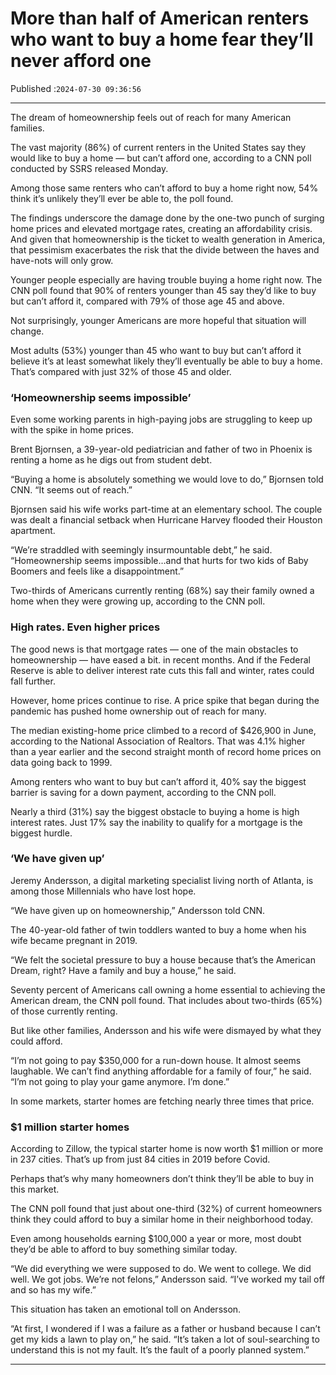# More than half of American renters who want to buy a home fear they’ll never afford one

Published :`2024-07-30 09:36:56`

---

The dream of homeownership feels out of reach for many American families.

The vast majority (86%) of current renters in the United States say they would like to buy a home — but can’t afford one, according to a CNN poll conducted by SSRS released Monday.

Among those same renters who can’t afford to buy a home right now, 54% think it’s unlikely they’ll ever be able to, the poll found.

The findings underscore the damage done by the one-two punch of surging home prices and elevated mortgage rates, creating an affordability crisis. And given that homeownership is the ticket to wealth generation in America, that pessimism exacerbates the risk that the divide between the haves and have-nots will only grow.

Younger people especially are having trouble buying a home right now. The CNN poll found that 90% of renters younger than 45 say they’d like to buy but can’t afford it, compared with 79% of those age 45 and above.

Not surprisingly, younger Americans are more hopeful that situation will change.

Most adults (53%) younger than 45 who want to buy but can’t afford it believe it’s at least somewhat likely they’ll eventually be able to buy a home. That’s compared with just 32% of those 45 and older.

### ‘Homeownership seems impossible’

Even some working parents in high-paying jobs are struggling to keep up with the spike in home prices.

Brent Bjornsen, a 39-year-old pediatrician and father of two in Phoenix is renting a home as he digs out from student debt.

“Buying a home is absolutely something we would love to do,” Bjornsen told CNN. “It seems out of reach.”

Bjornsen said his wife works part-time at an elementary school. The couple was dealt a financial setback when Hurricane Harvey flooded their Houston apartment.

“We’re straddled with seemingly insurmountable debt,” he said. “Homeownership seems impossible…and that hurts for two kids of Baby Boomers and feels like a disappointment.”

Two-thirds of Americans currently renting (68%) say their family owned a home when they were growing up, according to the CNN poll.

### High rates. Even higher prices

The good news is that mortgage rates — one of the main obstacles to homeownership — have eased a bit. in recent months. And if the Federal Reserve is able to deliver interest rate cuts this fall and winter, rates could fall further.

However, home prices continue to rise. A price spike that began during the pandemic has pushed home ownership out of reach for many.

The median existing-home price climbed to a record of $426,900 in June, according to the National Association of Realtors. That was 4.1% higher than a year earlier and the second straight month of record home prices on data going back to 1999.

Among renters who want to buy but can’t afford it, 40% say the biggest barrier is saving for a down payment, according to the CNN poll.

Nearly a third (31%) say the biggest obstacle to buying a home is high interest rates. Just 17% say the inability to qualify for a mortgage is the biggest hurdle.

### ‘We have given up’

Jeremy Andersson, a digital marketing specialist living north of Atlanta, is among those Millennials who have lost hope.

“We have given up on homeownership,” Andersson told CNN.

The 40-year-old father of twin toddlers wanted to buy a home when his wife became pregnant in 2019.

“We felt the societal pressure to buy a house because that’s the American Dream, right? Have a family and buy a house,” he said.

Seventy percent of Americans call owning a home essential to achieving the American dream, the CNN poll found. That includes about two-thirds (65%) of those currently renting.

But like other families, Andersson and his wife were dismayed by what they could afford.

“I’m not going to pay $350,000 for a run-down house. It almost seems laughable. We can’t find anything affordable for a family of four,” he said. “I’m not going to play your game anymore. I’m done.”

In some markets, starter homes are fetching nearly three times that price.

### $1 million starter homes

According to Zillow, the typical starter home is now worth $1 million or more in 237 cities. That’s up from just 84 cities in 2019 before Covid.

Perhaps that’s why many homeowners don’t think they’ll be able to buy in this market.

The CNN poll found that just about one-third (32%) of current homeowners think they could afford to buy a similar home in their neighborhood today.

Even among households earning $100,000 a year or more, most doubt they’d be able to afford to buy something similar today.

“We did everything we were supposed to do. We went to college. We did well. We got jobs. We’re not felons,” Andersson said. “I’ve worked my tail off and so has my wife.”

This situation has taken an emotional toll on Andersson.

“At first, I wondered if I was a failure as a father or husband because I can’t get my kids a lawn to play on,” he said. “It’s taken a lot of soul-searching to understand this is not my fault. It’s the fault of a poorly planned system.”

---


